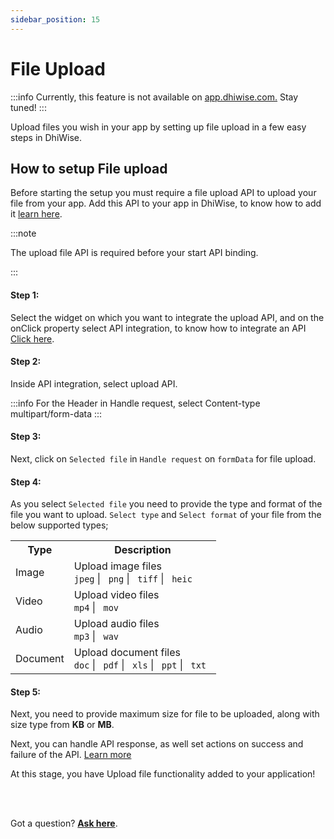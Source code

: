 ```yaml
---
sidebar_position: 15
---
```


# File Upload
:::info
Currently, this feature is not available on <a href="https://app.dhiwise.com/sign-up" target="_blank">app.dhiwise.com.</a> Stay tuned!
:::

Upload files you wish in your app by setting up file upload in a few easy steps in DhiWise.


## How to setup File upload

Before starting the setup you must require a file upload API to upload your file from your app. Add this API to your app in DhiWise, to know how to add it <a href="/docs/flutter/add-apis-and-enviroment-variables">learn here</a>.

:::note

The upload file API is required before your start API binding.

:::

#### **Step 1:** 
Select the widget on which you want to integrate the upload API, and on the onClick property select API integration, to know how to integrate an API <a href="/docs/flutter/api-integration">Click here</a>.

#### **Step 2:** 
Inside API integration, select upload API.

:::info
For the Header in Handle request, select Content-type multipart/form-data
:::

#### **Step 3:** 
Next, click on `Selected file` in `Handle request` on `formData` for file upload.


#### **Step 4:** 
As you select `Selected file` you need to provide the type and format of the file you want to upload. `Select type` and `Select format` of your file from the below supported types;

<table>
  <tr>
    <th>
      Type
      </th>
      <th>
      Description
      </th>
  </tr>
  <tr>
    <td>Image</td>
    <td>
      Upload image files<br/>
      <code>jpeg</code>  | <code> png</code>  | <code> tiff</code>  | <code> heic</code> 
    </td>
  </tr>
   <tr>
    <td>Video</td>
    <td>
      Upload video files<br/>
      <code>mp4</code>  | <code> mov</code> 
    </td>
  </tr>
   <tr>
    <td>Audio</td>
    <td>
      Upload audio files<br/>
      <code>mp3</code>  | <code> wav</code> 
    </td>
  </tr>
   <tr>
    <td>Document</td>
    <td>
      Upload document files<br/>
      <code>doc</code>  | <code> pdf</code>  | <code> xls</code>  | <code> ppt</code>  | <code> txt </code> 
    </td>
  </tr>
</table>

#### **Step 5:**
Next, you need to provide maximum size for file to be uploaded, along with size type from **KB** or **MB**.

<!-- ![Example banner](./img/app.gif) -->


 Next, you can handle API response, as well set actions on success and failure of the API. <a href="/docs/flutter/api-integration#step-2-handle-response">Learn more</a>

 
 At this stage, you have Upload file functionality added to your application! 


<br/>
<br/>

Got a question? [**Ask here**](https://discord.com/invite/rFMnCG5MZ7).